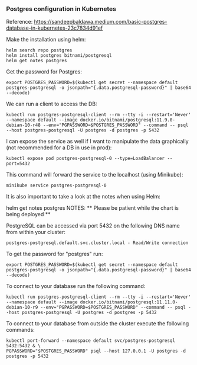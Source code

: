 ### Postgres configuration in Kubernetes

Reference: https://sandeepbaldawa.medium.com/basic-postgres-database-in-kubernetes-23c7834d91ef

Make the installation using helm:
```
helm search repo postgres
helm install postgres bitnami/postgresql
helm get notes postgres
```

Get the password for Postgres:
```
export POSTGRES_PASSWORD=$(kubectl get secret --namespace default postgres-postgresql -o jsonpath="{.data.postgresql-password}" | base64 --decode)
```

We can run a client to access the DB:
```
kubectl run postgres-postgresql-client --rm --tty -i --restart='Never' --namespace default --image docker.io/bitnami/postgresql:11.9.0-debian-10-r48 --env="PGPASSWORD=$POSTGRES_PASSWORD" --command -- psql --host postgres-postgresql -U postgres -d postgres -p 5432
```


I can expose the service as well if I want to manipulate the data graphically (not recommended for a DB in use in prod):
```
kubectl expose pod postgres-postgresql-0 --type=LoadBalancer --port=5432
```

This command will forward the service to the localhost (using Minikube):
```
minikube service postgres-postgresql-0
```

It is also important to take a look at the notes when using Helm:

helm get notes postgres
NOTES:
** Please be patient while the chart is being deployed **

PostgreSQL can be accessed via port 5432 on the following DNS name from within your cluster:

    postgres-postgresql.default.svc.cluster.local - Read/Write connection

To get the password for "postgres" run:

    export POSTGRES_PASSWORD=$(kubectl get secret --namespace default postgres-postgresql -o jsonpath="{.data.postgresql-password}" | base64 --decode)

To connect to your database run the following command:

    kubectl run postgres-postgresql-client --rm --tty -i --restart='Never' --namespace default --image docker.io/bitnami/postgresql:11.11.0-debian-10-r9 --env="PGPASSWORD=$POSTGRES_PASSWORD" --command -- psql --host postgres-postgresql -U postgres -d postgres -p 5432

To connect to your database from outside the cluster execute the following commands:

    kubectl port-forward --namespace default svc/postgres-postgresql 5432:5432 & \
    PGPASSWORD="$POSTGRES_PASSWORD" psql --host 127.0.0.1 -U postgres -d postgres -p 5432

